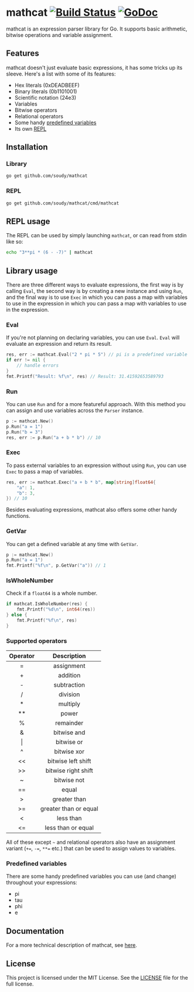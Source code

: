 mathcat [![Build Status](https://travis-ci.org/soudy/mathcat.svg?branch=master)](https://travis-ci.org/soudy/mathcat) [![GoDoc](https://godoc.org/github.com/soudy/mathcat?status.svg)](https://godoc.org/github.com/soudy/mathcat)
===============
mathcat is an expression parser library for Go. It supports basic arithmetic,
bitwise operations and variable assignment.

## Features
mathcat doesn't just evaluate basic expressions, it has some tricks up its
sleeve. Here's a list with some of its features:

- Hex literals (0xDEADBEEF)
- Binary literals (0b1101001)
- Scientific notation (24e3)
- Variables
- Bitwise operators
- Relational operators
- Some handy [predefined variables](#predefined-variables)
- Its own [REPL](#repl)

## Installation
### Library
```bash
go get github.com/soudy/mathcat
```

### REPL
```bash
go get github.com/soudy/mathcat/cmd/mathcat
```

## REPL usage
The REPL can be used by simply launching `mathcat`, or can read from stdin like
so:

```bash
echo "3**pi * (6 - -7)" | mathcat
```

## Library usage
There are three different ways to evaluate expressions, the first way is by
calling `Eval`, the second way is by creating a new instance and using `Run`,
and the final way is to use `Exec` in which you can pass a map with variables to
use in the expression in which you can pass a map with variables to use in the
expression.

### Eval
If you're not planning on declaring variables, you can use `Eval`. `Eval`
will evaluate an expression and return its result.

```go
res, err := mathcat.Eval("2 * pi * 5") // pi is a predefined variable
if err != nil {
    // handle errors
}
fmt.Printf("Result: %f\n", res) // Result: 31.41592653589793
```

### Run
You can use `Run` and for a more featureful approach. With this method you can
assign and use variables across the `Parser` instance.

```go
p := mathcat.New()
p.Run("a = 1")
p.Run("b = 3")
res, err := p.Run("a + b * b") // 10
```

### Exec
To pass external variables to an expression without using `Run`, you can use
`Exec` to pass a map of variables.

```go
res, err := mathcat.Exec("a + b * b", map[string]float64{
    "a": 1,
    "b": 3,
}) // 10
```

Besides evaluating expressions, mathcat also offers some other handy functions.
### GetVar
You can get a defined variable at any time with `GetVar`.
```go
p := mathcat.New()
p.Run("a = 1")
fmt.Printf("%f\n", p.GetVar("a")) // 1
```

### IsWholeNumber
Check if a `float64` is a whole number.
```go
if mathcat.IsWholeNumber(res) {
    fmt.Printf("%d\n", int64(res))
} else {
    fmt.Printf("%f\n", res)
}
```

### Supported operators

| Operator   | Description           |
|:----------:|:---------------------:|
| =          | assignment            |
| +          | addition              |
| -          | subtraction           |
| /          | division              |
| *          | multiply              |
| **         | power                 |
| %          | remainder             |
| &          | bitwise and           |
| \|         | bitwise or            |
| ^          | bitwise xor           |
| <<         | bitwise left shift    |
| >>         | bitwise right shift   |
| ~          | bitwise not           |
| ==         | equal                 |
| >          | greater than          |
| >=         | greater than or equal |
| <          | less than             |
| <=         | less than or equal    |

All of these except `~` and relational operators also have an assignment
variant (`+=`, `-=`, `**=` etc.) that can be used to assign values to variables.

### Predefined variables
There are some handy predefined variables you can use (and change) throughout
your expressions:

- pi
- tau
- phi
- e

## Documentation
For a more technical description of mathcat, see [here](https://godoc.org/github.com/soudy/mathcat).

## License
This project is licensed under the MIT License. See the [LICENSE](https://github.com/soudy/mathcat/blob/master/LICENSE) file for the full license.
